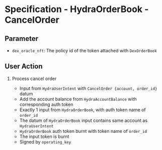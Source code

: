 # Specification - HydraOrderBook - CancelOrder

## Parameter

- `dex_oracle_nft`: The policy id of the token attached with `DexOrderBook`

## User Action

1. Process cancel order

   - Input from `HydraUserIntent` with `CancelOrder {account, order_id}` datum
   - Add the account balance from `HydraAccountBalance` with corresponding auth token
   - Exactly 1 input from `HydraOrderBook`, with auth token name of `order_id`
   - The datum of `HydraOrderBook` input contains same account as `HydraUserIntent`
   - `HydraOrderBook` auth token burnt with token name of `order_id`
   - The input token is burnt
   - Signed by `operating_key`
